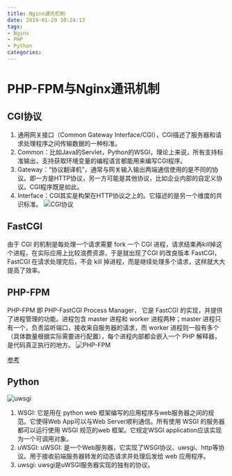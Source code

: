 ```yaml
---
title: Nginx通讯机制
date: 2019-01-29 10:24:13
tags:
- Nginx
- PHP
- Python
categories: 
---
```

# PHP-FPM与Nginx通讯机制
## CGI协议
1. 通用网关接口（Common Gateway Interface/CGI），CGI描述了服务器和请求处理程序之间传输数据的一种标准。
2. Common：比如Java的Servlet，Python的WSGI，理论上来说，所有支持标准输出，支持获取环境变量的编程语言都能用来编写CGI程序。
3. Gateway：“协议翻译机”，通常与网关输入输出两端通信使用的是不同的协议。即一方是HTTP协议，另一方可能是其他协议，比如企业内部的自定义协议。CGI程序既是如此。
4. Interface：CGI其实是构架在HTTP协议之上的。它描述的是另一个维度的共识标准。
![CGI协议](https://upload-images.jianshu.io/upload_images/14827444-f0701b0970040921.png?imageMogr2/auto-orient/strip%7CimageView2/2/w/1240)

## FastCGI
由于 CGI 的机制是每处理一个请求需要 fork 一个 CGI 进程，请求结束再kill掉这个进程，在实际应用上比较浪费资源，于是就出现了CGI 的改良版本 FastCGI，FastCGI 在请求处理完后，不会 kill 掉进程，而是继续处理多个请求，这样就大大提高了效率。

## PHP-FPM
PHP-FPM 即 PHP-FastCGI Process Manager， 它是 FastCGI 的实现，并提供了进程管理的功能。进程包含 master 进程和 worker 进程两种；master 进程只有一个，负责监听端口，接收来自服务器的请求，而 worker 进程则一般有多个（具体数量根据实际需要进行配置），每个进程内部都会嵌入一个 PHP 解释器，是代码真正执行的地方。
![PHP-FPM](https://upload-images.jianshu.io/upload_images/14827444-13be702b80b58d3f.png?imageMogr2/auto-orient/strip%7CimageView2/2/w/1240)

[参考](https://segmentfault.com/a/1190000018048956)

## Python
![uwsgi](https://upload-images.jianshu.io/upload_images/3240886-313fd9b1018241f3.png?imageMogr2/auto-orient/strip%7CimageView2/2/w/682)

1. WSGI: 它是用在 python web 框架编写的应用程序与web服务器之间的规范。它使得Web App可以与Web Server顺利通信。所有使用 WSGI 的服务器都可以运行使用 WSGI 规范的web 框架。它规定WSGI application应该实现为一个可调用对象。
2. uWSGI: uWSGI: 是一个Web服务器，它实现了WSGI协议、uwsgi、http等协议。用于接收前端服务器转发的动态请求并处理后发给 web 应用程序。
3. uwsgi: uwsgi是uWSGI服务器实现的独有的协议。
